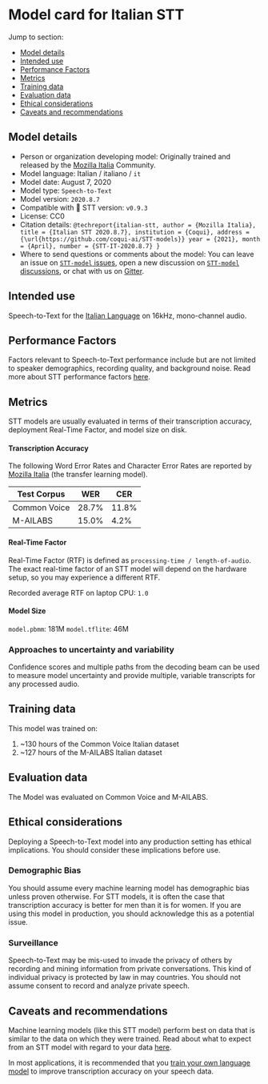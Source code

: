 # Model card for Italian STT

Jump to section:

- [Model details](#model-details)
- [Intended use](#intended-use)
- [Performance Factors](#performance-factors)
- [Metrics](#metrics)
- [Training data](#training-data)
- [Evaluation data](#evaluation-data)
- [Ethical considerations](#ethical-considerations)
- [Caveats and recommendations](#caveats-and-recommendations)

## Model details

- Person or organization developing model: Originally trained and released by the [Mozilla Italia](https://github.com/MozillaItalia) Community.
- Model language: Italian / italiano / `it`
- Model date: August 7, 2020
- Model type: `Speech-to-Text`
- Model version: `2020.8.7`
- Compatible with 🐸 STT version: `v0.9.3`
- License: CC0
- Citation details: `@techreport{italian-stt, author = {Mozilla Italia}, title = {Italian STT 2020.8.7}, institution = {Coqui}, address = {\url{https://github.com/coqui-ai/STT-models}} year = {2021}, month = {April}, number = {STT-IT-2020.8.7} }`
- Where to send questions or comments about the model: You can leave an issue on [`STT-model` issues](https://github.com/coqui-ai/STT-models/issues), open a new discussion on [`STT-model` discussions](https://github.com/coqui-ai/STT-models/discussions), or chat with us on [Gitter](https://gitter.im/coqui-ai/).

## Intended use

Speech-to-Text for the [Italian Language](https://en.wikipedia.org/wiki/Italian_language) on 16kHz, mono-channel audio.

## Performance Factors

Factors relevant to Speech-to-Text performance include but are not limited to speaker demographics, recording quality, and background noise. Read more about STT performance factors [here](https://stt.readthedocs.io/en/latest/DEPLOYMENT.html#how-will-a-model-perform-on-my-data).

## Metrics

STT models are usually evaluated in terms of their transcription accuracy, deployment Real-Time Factor, and model size on disk.

#### Transcription Accuracy

The following Word Error Rates and Character Error Rates are reported by [Mozilla Italia](https://github.com/MozillaItalia/DeepSpeech-Italian-Model/releases/tag/2020.08.07) (the transfer learning model).

|Test Corpus|WER|CER|
|-----------|---|---|
|Common Voice|28.7\%|11.8\%|
|M-AILABS|15.0\%|4.2\%|

#### Real-Time Factor

Real-Time Factor (RTF) is defined as `processing-time / length-of-audio`. The exact real-time factor of an STT model will depend on the hardware setup, so you may experience a different RTF.

Recorded average RTF on laptop CPU: `1.0`

#### Model Size

`model.pbmm`: 181M
`model.tflite`: 46M

### Approaches to uncertainty and variability

Confidence scores and multiple paths from the decoding beam can be used to measure model uncertainty and provide multiple, variable transcripts for any processed audio.

## Training data

This model was trained on:

1. ~130 hours of the Common Voice Italian dataset
2. ~127 hours of the M-AILABS Italian dataset

## Evaluation data

The Model was evaluated on Common Voice and M-AILABS.

## Ethical considerations

Deploying a Speech-to-Text model into any production setting has ethical implications. You should consider these implications before use.

### Demographic Bias

You should assume every machine learning model has demographic bias unless proven otherwise. For STT models, it is often the case that transcription accuracy is better for men than it is for women. If you are using this model in production, you should acknowledge this as a potential issue.

### Surveillance

Speech-to-Text may be mis-used to invade the privacy of others by recording and mining information from private conversations. This kind of individual privacy is protected by law in may countries. You should not assume consent to record and analyze private speech.

## Caveats and recommendations

Machine learning models (like this STT model) perform best on data that is similar to the data on which they were trained. Read about what to expect from an STT model with regard to your data [here](https://stt.readthedocs.io/en/latest/DEPLOYMENT.html#how-will-a-model-perform-on-my-data). 

In most applications, it is recommended that you [train your own language model](https://stt.readthedocs.io/en/latest/LANGUAGE_MODEL.html) to improve transcription accuracy on your speech data.
